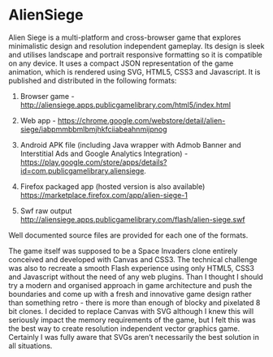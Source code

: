AlienSiege
==========

Alien Siege is a multi-platform and cross-browser game that explores minimalistic design and resolution independent gameplay. Its design is sleek and utilises landscape and portrait responsive formatting so it is compatible on any device. It uses a compact JSON representation of the game animation, which is rendered using SVG, HTML5, CSS3 and Javascript. It is published and distributed in the following formats:

1. Browser game - http://aliensiege.apps.publicgamelibrary.com/html5/index.html

2. Web app - https://chrome.google.com/webstore/detail/alien-siege/iabpmmbbmlbmjhkfciiabeahnmijpnog

3. Android APK file (including Java wrapper with Admob Banner and Interstitial Ads and Google Analytics Integration) - https://play.google.com/store/apps/details?id=com.publicgamelibrary.aliensiege. 

4. Firefox packaged app (hosted version is also available) https://marketplace.firefox.com/app/alien-siege-1

5. Swf raw output http://aliensiege.apps.publicgamelibrary.com/flash/alien-siege.swf

Well documented source files are provided for each one of the formats.

The game itself was supposed to be a Space Invaders clone entirely conceived and developed with Canvas and CSS3. The technical challenge was also to recreate a smooth Flash experience using only HTML5, CSS3 and Javascript without the need of any web plugins. Than I thought I should try a modern and organised approach in game architecture and push the boundaries and come up with a fresh and innovative game design rather than something retro - there is more than enough of blocky and pixelated 8 bit clones. I decided to replace Canvas with SVG although I knew this will seriously impact the memory requirements of the game, but I felt this was the best way to create resolution independent vector graphics game. Certainly I was fully aware that SVGs aren’t necessarily the best solution in all situations.
